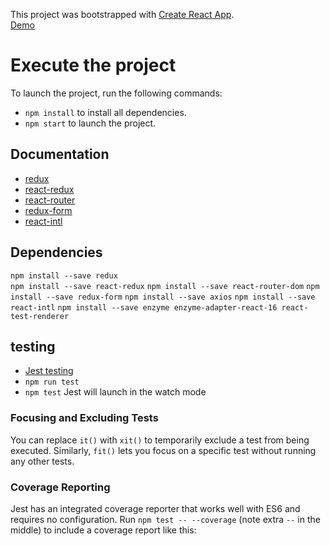 
This project was bootstrapped with [Create React App](https://github.com/facebookincubator/create-react-app).
<br>
[Demo](https://jzena.github.io/jzban-project/)
# Execute the project 
To launch the project, run the following commands:
- `npm install` to install all dependencies.
- `npm start` to launch the project.

## Documentation
- [redux](https://www.npmjs.com/package/redux)
- [react-redux](https://www.npmjs.com/package/react-redux)
- [react-router](https://reacttraining.com/react-router/)
- [redux-form](https://redux-form.com/7.1.2/docs/gettingstarted.md/)
- [react-intl](https://github.com/yahoo/react-intl)

## Dependencies
`npm install --save redux`<br>
`npm install --save react-redux`
`npm install --save react-router-dom`
`npm install --save redux-form`
`npm install --save axios`
`npm install --save react-intl`
`npm install --save enzyme enzyme-adapter-react-16 react-test-renderer`

## testing
- [Jest testing](https://github.com/facebookincubator/create-react-app/blob/master/packages/react-scripts/template/README.md#running-tests)
- `npm run test`
- `npm test` Jest will launch in the watch mode

### Focusing and Excluding Tests
You can replace `it()` with `xit()` to temporarily exclude a test from being executed.
Similarly, `fit()` lets you focus on a specific test without running any other tests.

### Coverage Reporting
Jest has an integrated coverage reporter that works well with ES6 and requires no configuration.
Run `npm test -- --coverage` (note extra `--` in the middle) to include a coverage report like this: